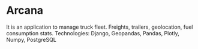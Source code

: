# Arcana
It is an application to manage truck fleet. Freights, trailers, geolocation, fuel consumption stats. Technologies: Django, Geopandas, Pandas, Plotly, Numpy, PostgreSQL

